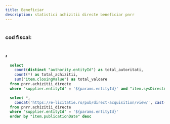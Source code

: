 ```yaml
---
title: Beneficiar
description: statistici achizitii directe beneficiar pnrr
---
```


# <Value data={achizitii_directe_beneficiar} row=0 column="supplier.entityName" />
### cod fiscal: <Value data={achizitii_directe_beneficiar} row=0 column="supplier.fiscalNumber" />
## <Value data={achizitii_directe_beneficiar} row=0 column="supplier.city" />, <Value data={achizitii_directe_beneficiar} row=0 column="supplier.county" />

<BigValue 
  data={beneficiar_stats} 
  value=total_achizitii
  title="Achizitii"
/>

<BigValue 
  data={beneficiar_stats} 
  value=total_autoritati
  title="Autoritati"
/>

<BigValue 
  data={beneficiar_stats} 
  value=total_valoare
  title="Valoare"
  fmt="num2m"
  color=green
/>

```sql beneficiar_stats
  select 
    count(distinct "authority.entityId") as total_autoritati,
    count(*) as total_achizitii,
    sum("item.closingValue") as total_valoare
  from pnrr.achizitii_directe
  where "supplier.entityId" = '${params.entityId}' and "item.sysDirectAcquisitionState.text" = 'Oferta acceptata'
```

```sql achizitii_directe_beneficiar
  select *,
    concat('https://e-licitatie.ro/pub/direct-acquisition/view/', cast("item.directAcquisitionId" as integer)) as link
  from pnrr.achizitii_directe 
  where "supplier.entityId" = '${params.entityId}'
  order by "item.publicationDate" desc
```

<DataTable data={achizitii_directe_beneficiar} rowShading=true search=true rows=50>
  <Column id="link" openInNewTab=true title="Cod achizitie" contentType=link linkLabel="item.uniqueIdentificationCode" />
  <Column id="item.closingValue" title="Valoare" fmt="num2k" contentType=colorscale />
  <Column id="item.publicationDate" title="Data publicare" fmt="dd-mm-yyyy" />
  <Column id="item.directAcquisitionName" title="Nume achizitie" />
  <Column id="item.sysDirectAcquisitionState.text" title="Stare achizitie" />
  <Column id="authority.fiscalNumber" title="Cod fiscal" />
  <Column id="authority.entityName" title="Autoritate contractanta" />
  <Column id="authority.city" title="Oras" />
  <Column id="authority.county" title="Judet" />
  <Column id="item.cpvCode" title="Cod CPV" />
</DataTable>
